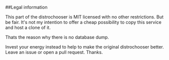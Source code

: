 ##Legal information

This part of the distrochooser is MIT licensed with no other restrictions. 
But be fair. It's not my intention to offer a cheap possibility to copy this service and host a clone of it.

Thats the reason why there is no database dump.

Invest your energy instead to help to make the original distrochooser better. Leave an issue or open a pull request. Thanks.
